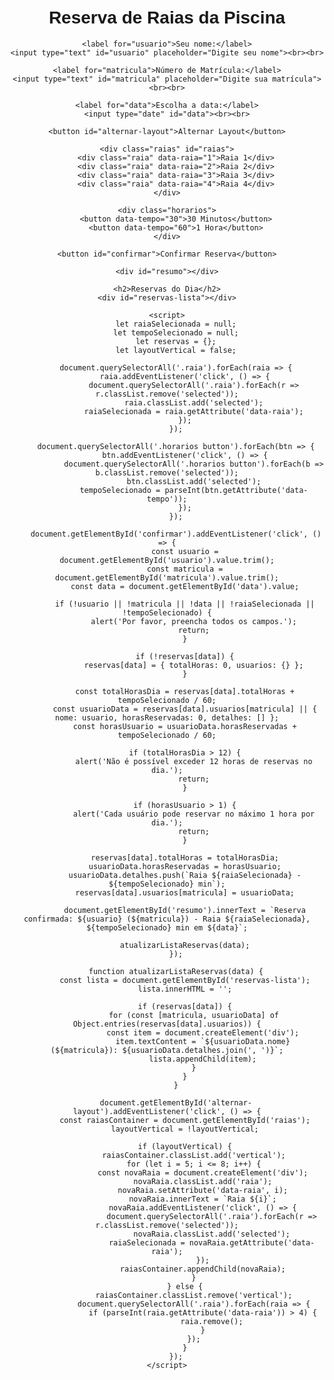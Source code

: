 <!DOCTYPE html>
<html lang="pt-BR">
<head>
    <meta charset="UTF-8">
    <meta name="viewport" content="width=device-width, initial-scale=1.0">
    <title>Reserva de Raias</title>
    <style>
        body { font-family: Arial, sans-serif; text-align: center; padding: 20px; }
        .raias { display: inline-flex; flex-wrap: wrap; justify-content: center; gap: 3px; margin: 20px 10px; border: 3px solid black; padding: 0px; border-radius: 5px; }
        .raia { padding: 15px 20px; border-left: 5px solid red; border-right: 5px solid red; border-radius: 5px; cursor: pointer; background: #007BFF; min-width: 80px; text-align: center;}
        .raia.selected { background-color: #8eb1d7; color: white; }
        .raias.vertical { flex-direction: column; width: 350px;}
        .horarios { margin: 20px 0; }
        button { padding: 10px 20px; margin: 5px; cursor: pointer; }
        .horarios button.selected { background-color: #28a745; color: white; }
        #resumo { margin-top: 20px; font-weight: bold; }
        #reservas-lista { margin-top: 20px; text-align: left; display: inline-block; }
    </style>
</head>
<body>
    <h1>Reserva de Raias da Piscina</h1>

    <label for="usuario">Seu nome:</label>
    <input type="text" id="usuario" placeholder="Digite seu nome"><br><br>

    <label for="matricula">Número de Matrícula:</label>
    <input type="text" id="matricula" placeholder="Digite sua matrícula"><br><br>

    <label for="data">Escolha a data:</label>
    <input type="date" id="data"><br><br>

    <button id="alternar-layout">Alternar Layout</button>

    <div class="raias" id="raias">
        <div class="raia" data-raia="1">Raia 1</div>
        <div class="raia" data-raia="2">Raia 2</div>
        <div class="raia" data-raia="3">Raia 3</div>
        <div class="raia" data-raia="4">Raia 4</div>
    </div>

    <div class="horarios">
        <button data-tempo="30">30 Minutos</button>
        <button data-tempo="60">1 Hora</button>
    </div>

    <button id="confirmar">Confirmar Reserva</button>

    <div id="resumo"></div>

    <h2>Reservas do Dia</h2>
    <div id="reservas-lista"></div>

    <script>
        let raiaSelecionada = null;
        let tempoSelecionado = null;
        let reservas = {};
        let layoutVertical = false;

        document.querySelectorAll('.raia').forEach(raia => {
            raia.addEventListener('click', () => {
                document.querySelectorAll('.raia').forEach(r => r.classList.remove('selected'));
                raia.classList.add('selected');
                raiaSelecionada = raia.getAttribute('data-raia');
            });
        });

        document.querySelectorAll('.horarios button').forEach(btn => {
            btn.addEventListener('click', () => {
                document.querySelectorAll('.horarios button').forEach(b => b.classList.remove('selected'));
                btn.classList.add('selected');
                tempoSelecionado = parseInt(btn.getAttribute('data-tempo'));
            });
        });

        document.getElementById('confirmar').addEventListener('click', () => {
            const usuario = document.getElementById('usuario').value.trim();
            const matricula = document.getElementById('matricula').value.trim();
            const data = document.getElementById('data').value;

            if (!usuario || !matricula || !data || !raiaSelecionada || !tempoSelecionado) {
                alert('Por favor, preencha todos os campos.');
                return;
            }

            if (!reservas[data]) {
                reservas[data] = { totalHoras: 0, usuarios: {} };
            }

            const totalHorasDia = reservas[data].totalHoras + tempoSelecionado / 60;
            const usuarioData = reservas[data].usuarios[matricula] || { nome: usuario, horasReservadas: 0, detalhes: [] };
            const horasUsuario = usuarioData.horasReservadas + tempoSelecionado / 60;

            if (totalHorasDia > 12) {
                alert('Não é possível exceder 12 horas de reservas no dia.');
                return;
            }

            if (horasUsuario > 1) {
                alert('Cada usuário pode reservar no máximo 1 hora por dia.');
                return;
            }

            reservas[data].totalHoras = totalHorasDia;
            usuarioData.horasReservadas = horasUsuario;
            usuarioData.detalhes.push(`Raia ${raiaSelecionada} - ${tempoSelecionado} min`);
            reservas[data].usuarios[matricula] = usuarioData;

            document.getElementById('resumo').innerText = `Reserva confirmada: ${usuario} (${matricula}) - Raia ${raiaSelecionada}, ${tempoSelecionado} min em ${data}`;

            atualizarListaReservas(data);
        });

        function atualizarListaReservas(data) {
            const lista = document.getElementById('reservas-lista');
            lista.innerHTML = '';

            if (reservas[data]) {
                for (const [matricula, usuarioData] of Object.entries(reservas[data].usuarios)) {
                    const item = document.createElement('div');
                    item.textContent = `${usuarioData.nome} (${matricula}): ${usuarioData.detalhes.join(', ')}`;
                    lista.appendChild(item);
                }
            }
        }

        document.getElementById('alternar-layout').addEventListener('click', () => {
            const raiasContainer = document.getElementById('raias');
            layoutVertical = !layoutVertical;

            if (layoutVertical) {
                raiasContainer.classList.add('vertical');
                for (let i = 5; i <= 8; i++) {
                    const novaRaia = document.createElement('div');
                    novaRaia.classList.add('raia');
                    novaRaia.setAttribute('data-raia', i);
                    novaRaia.innerText = `Raia ${i}`;
                    novaRaia.addEventListener('click', () => {
                        document.querySelectorAll('.raia').forEach(r => r.classList.remove('selected'));
                        novaRaia.classList.add('selected');
                        raiaSelecionada = novaRaia.getAttribute('data-raia');
                    });
                    raiasContainer.appendChild(novaRaia);
                }
            } else {
                raiasContainer.classList.remove('vertical');
                document.querySelectorAll('.raia').forEach(raia => {
                    if (parseInt(raia.getAttribute('data-raia')) > 4) {
                        raia.remove();
                    }
                });
            }
        });
    </script>
</body>
</html>

